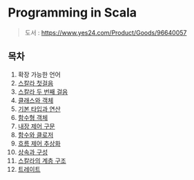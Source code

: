 # Programming in Scala

> 도서 : https://www.yes24.com/Product/Goods/96640057

## 목차

1. 확장 가능한 언어
2. [스칼라 첫걸음](https://github.com/hwibaski/studying-scala/tree/main/src/main/scala/_01)
3. [스칼라 두 번째 걸음](https://github.com/hwibaski/studying-scala/tree/main/src/main/scala/_02)
4. [클래스와 객체](https://github.com/hwibaski/studying-scala/tree/main/src/main/scala/_03)
5. [기본 타입과 연산](https://github.com/hwibaski/studying-scala/tree/main/src/main/scala/_04)
6. [함수형 객체](https://github.com/hwibaski/studying-scala/tree/main/src/main/scala/_05)
7. [내장 제어 구문](https://github.com/hwibaski/studying-scala/tree/main/src/main/scala/_06)
8. [함수와 클로저](https://github.com/hwibaski/studying-scala/tree/main/src/main/scala/_07)
9. [흐름 제어 추상화](https://github.com/hwibaski/studying-scala/tree/main/src/main/scala/_08)
10. [상속과 구성](https://github.com/hwibaski/studying-scala/tree/main/src/main/scala/_09)
11. [스칼라의 계층 구조](https://github.com/hwibaski/studying-scala/tree/main/src/main/scala/_10)
12. [트레이트](https://github.com/hwibaski/studying-scala/tree/main/src/main/scala/_11)
